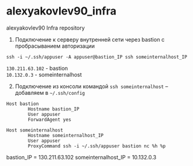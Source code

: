 # alexyakovlev90_infraalexyakovlev90 Infra repository1. Подключение к серверу внутренней сети через bastion с пробрасыванием авторизации```$xsltssh -i ~/.ssh/appuser -A appuser@bastion_IP ssh someinternalhost_IP````130.211.63.102` - bastion  `10.132.0.3` - someinternalhost2. Подключение из консоли командой `ssh someinternalhost` –добавляем в `~/.ssh/config````$xsltHost bastion        Hostname bastion_IP        User appuser        ForwardAgent yesHost someinternalhost        Hostname someinternalhost_IP        User appuser        ProxyCommand ssh -i ~/.ssh/appuser bastion nc %h %p```bastion_IP = 130.211.63.102someinternalhost_IP = 10.132.0.3